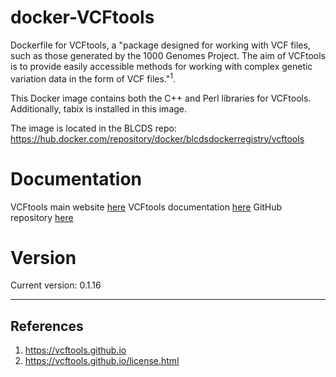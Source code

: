 # docker-VCFtools
Dockerfile for VCFtools, a "package designed for working with VCF files, such as those generated by the 1000 Genomes Project. The aim of VCFtools is to provide easily accessible methods for working with complex genetic variation data in the form of VCF files."<sup>1</sup>.

This Docker image contains both the C++ and Perl libraries for VCFtools. Additionally, tabix is installed in this image.

The image is located in the BLCDS repo: https://hub.docker.com/repository/docker/blcdsdockerregistry/vcftools

# Documentation
VCFtools main website [here](https://vcftools.github.io/index.html)
VCFtools documentation [here](https://vcftools.github.io/examples.html)
GitHub repository [here](https://github.com/vcftools/vcftools)

# Version
Current version: 0.1.16


---

## References

1. https://vcftools.github.io
2. https://vcftools.github.io/license.html